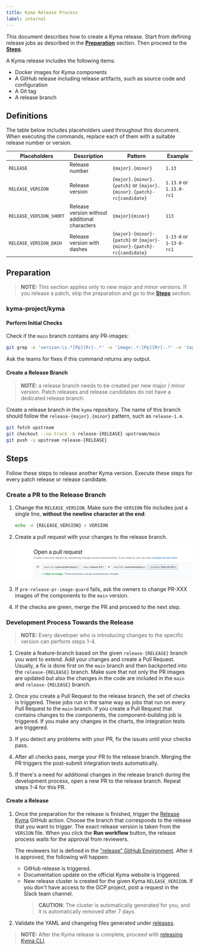 ```yaml
---
title: Kyma Release Process
label: internal
---
```


This document describes how to create a Kyma release. Start from defining release jobs as described in the [**Preparation**](#preparation) section. Then proceed to the [**Steps**](#steps).

A Kyma release includes the following items:

* Docker images for Kyma components
* A GitHub release including release artifacts, such as source code and configuration
* A Git tag
* A release branch

## Definitions

The table below includes placeholders used throughout this document. When executing the commands, replace each of them with a suitable release number or version.

| Placeholders | Description | Pattern | Example|
|-------|------------|---------|--------|
| `RELEASE` | Release number| `{major}.{minor}` | `1.13`|
| `RELEASE_VERSION` | Release version | `{major}.{minor}.{patch}` or `{major}.{minor}.{patch}-rc{candidate}` | `1.13.0` or `1.13.0-rc1` |
| `RELEASE_VERSION_SHORT` | Release version without additional characters | `{major}{minor}` | `113`|
| `RELEASE_VERSION_DASH` | Release version with dashes |`{major}-{minor}-{patch}` or `{major}-{minor}-{patch}-rc{candidate}`| `1-13-0` or `1-13-0-rc1`|

## Preparation

> **NOTE:** This section applies only to new major and minor versions. If you release a patch, skip the preparation and go to the [**Steps**](#steps) section.

### kyma-project/kyma

#### Perform Initial Checks

Check if the `main` branch contains any PR-images:

   ```bash
   git grep -e 'version:\s.*[Pp][Rr]-.*' -e 'image:.*:[Pp][Rr]-.*' -e 'tag:\s.*[Pp][Rr]-.*' --before-context=2  resources tests
   ```

   Ask the teams for fixes if this command returns any output.

#### Create a Release Branch

>**NOTE:** a release branch needs to be created per new major / minor version. Patch releases and release candidates do not have a dedicated release branch.

Create a release branch in the `kyma` repository. The name of this branch should follow the `release-{major}.{minor}` pattern, such as `release-1.4`.

   ```bash
   git fetch upstream
   git checkout --no-track -b release-{RELEASE} upstream/main
   git push -u upstream release-{RELEASE}
   ```

## Steps

Follow these steps to release another Kyma version. Execute these steps for every patch release or release candidate.

### Create a PR to the Release Branch

1. Change the `RELEASE_VERSION`. Make sure the `VERSION` file includes just a single line, **without the newline character at the end**:  

    ```bash
    echo -n {RELEASE_VERSION} > VERSION
    ```

2. Create a pull request with your changes to the release branch.

   ![PullRequest](./assets/release-PR.png)

3. If `pre-release-pr-image-guard` fails, ask the owners to change PR-XXX images of the components to the `main` version.
4. If the checks are green, merge the PR and proceed to the next step.

### Development Process Towards the Release

   > **NOTE:** Every developer who is introducing changes to the specific version can perform steps 1-4.

1. Create a feature-branch based on the given `release-{RELEASE}` branch you want to extend. Add your changes and create a Pull Request.
   Usually, a fix is done first on the `main` branch and then backported into the `release-{RELEASE}` branch. Make sure that not only the PR images are updated but also the changes in the code are included in the `main` and `release-{RELEASE}` branch.

2. Once you create a Pull Request to the release branch, the set of checks is triggered.
   These jobs run in the same way as jobs that run on every Pull Request to the `main` branch.
   If you create a Pull Request that contains changes to the components, the component-building job is triggered.
   If you make any changes in the charts, the integration tests are triggered.

3. If you detect any problems with your PR, fix the issues until your checks pass.

4. After all checks pass, merge your PR to the release branch. Merging the PR triggers the post-submit integration tests automatically.

5. If there's a need for additional changes in the release branch during the development process, open a new PR to the release branch.
   Repeat steps 1-4 for this PR.

#### Create a Release

1. Once the preparation for the release is finished, trigger the [Release Kyma](https://github.com/kyma-project/kyma/actions/workflows/github-release.yaml) GitHub action.
   Choose the branch that corresponds to the release that you want to trigger. The exact release version is taken from the `VERSION` file.
   When you click the **Run workflow** button, the release process waits for the approval from reviewers.
   <!-- markdown-link-check-disable-next-line -->
   The reviewers list is defined in the ["release" GitHub Environment](https://github.com/kyma-project/kyma/settings/environments).
   After it is approved, the following will happen:
   * GitHub release is triggered.
   * Documentation update on the official Kyma website is triggered.
   * New release cluster is created for the given Kyma `RELEASE_VERSION`.
     If you don't have access to the GCP project, post a request in the Slack team channel.
     > **CAUTION**: The cluster is automatically generated for you, and it is automatically removed after 7 days.

2. Validate the YAML and changelog files generated under [releases](https://github.com/kyma-project/kyma/releases).

> **NOTE:** After the Kyma release is complete, proceed with [releasing Kyma CLI](./03-kyma-cli-release-process.md).
